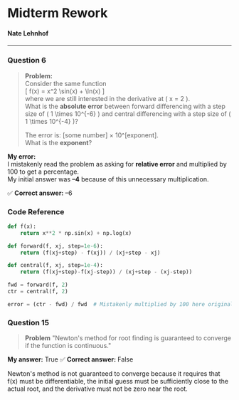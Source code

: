 # Midterm Rework  
#### Nate Lehnhof  
---

### **Question 6**  

> **Problem:**  
> Consider the same function  
> \[
> f(x) = x^2 \sin(x) + \ln(x)
> \]  
> where we are still interested in the derivative at \( x = 2 \).  
> What is the **absolute error** between forward differencing with a step size of \( 1 \times 10^{-6} \) and central differencing with a step size of \( 1 \times 10^{-4} \)?  
>  
> The error is: [some number] × 10^[exponent\].  
> What is the **exponent**?

**My error:**  
I mistakenly read the problem as asking for **relative error** and multiplied by 100 to get a percentage.  
My initial answer was **–4** because of this unnecessary multiplication.  

✅ **Correct answer:** –6  

### **Code Reference**
```python
def f(x):
    return x**2 * np.sin(x) + np.log(x)

def forward(f, xj, step=1e-6):
    return (f(xj+step) - f(xj)) / (xj+step - xj)

def central(f, xj, step=1e-4):
    return (f(xj+step)-f(xj-step)) / (xj+step - (xj-step))

fwd = forward(f, 2)
ctr = central(f, 2)

error = (ctr - fwd) / fwd  # Mistakenly multiplied by 100 here originally
```

### **Question 15**
> **Problem**
>"Newton's method for root finding is guaranteed to converge if the function is continuous."

**My answer:** True
✅ **Correct answer:** False 

Newton's method is not guaranteed to converge because it requires that f(x) must be differentiable, the initial guess must be sufficiently close to the actual root, and the derivative must not be zero near the root.